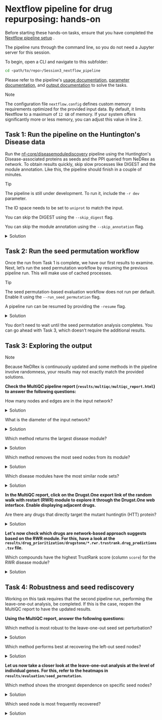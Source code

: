 # Nextflow pipeline for drug repurposing: hands-on

Before starting these hands-on tasks, ensure that you have completed the [Nextflow pipeline setup](../README.md/#nextflow-pipeline-setup)
.

The pipeline runs through the command line, so you do not need a Jupyter server for this session.

To begin, open a CLI and navigate to this subfolder:

```bash  
cd <path/to/repo>/Session3_nextflow_pipeline
```

Please refer to the pipeline's [usage documentation](https://nf-co.re/diseasemodulediscovery/dev/docs/usage/), [parameter documentation](https://nf-co.re/diseasemodulediscovery/dev/parameters/), and [output documentation](https://nf-co.re/diseasemodulediscovery/dev/docs/output/) to solve the tasks.

> [!NOTE]
> The configuration file `nextflow.config` defines custom memory requirements optimized for the provided input data. By default, it limits Nextflow to a maximum of `12 GB` of memory. If your system offers significantly more or less memory, you can adjust this value in line 2.

## Task 1: Run the pipeline on the Huntington's Disease data

Run the [nf-core/diseasemodulediscovery](https://nf-co.re/diseasemodulediscovery/dev/) pipeline using the Huntington's Disease-associated proteins as seeds and the PPI queried from NeDRex as network. To obtain results quickly, skip slow processes like DIGEST and the module annotation. Like this, the pipeline should finish in a couple of minutes.

> [!TIP]
> The pipeline is still under development. To run it, include the `-r dev` parameter.
> 
> The ID space needs to be set to  `uniprot` to match the input.
> 
> You can skip the DIGEST using the `--skip_digest` flag.
> 
> You can skip the module annotation using the `--skip_annotation` flag.


<details markdown="1">
<summary> Solution </summary>

```bash  
nextflow run nf-core/diseasemodulediscovery \
-r dev -profile docker \
--seeds ../data/NeDRex_api/seed_genes_huntingtons_disease.csv \
--network ../data/NeDRex_api/filtered_ppi_only_reviewed_proteins_solution.csv \
--id_space uniprot \
--skip_digest \
--skip_annotation \
--outdir results 
```

</details>

## Task 2: Run the seed permutation workflow
Once the run from Task 1 is complete, we have our first results to examine.
Next, let’s run the seed permutation workflow by resuming the previous pipeline run. This will make use of cached processes.

> [!TIP]
> The seed permutation-based evaluation workflow does not run per default. Enable it using the `--run_seed_permutation` flag.
>
> A pipeline run can be resumed by providing the `-resume` flag.


<details markdown="1">
<summary> Solution </summary>

```bash  
nextflow run nf-core/diseasemodulediscovery \
-r dev -profile docker \
--seeds ../data/NeDRex_api/seed_genes_huntingtons_disease.csv \
--network ../data/NeDRex_api/filtered_ppi_only_reviewed_proteins_solution.csv \
--id_space uniprot \
--skip_digest \
--skip_annotation \
--outdir results \
--run_seed_permutation \
-resume
```

</details>

You don’t need to wait until the seed permutation analysis completes. You can go ahead with Task 3, which doesn’t require the additional results.

## Task 3: Exploring the output

> [!NOTE]
> Because NeDRex is continuously updated and some methods in the pipeline involve randomness, your results may not exactly match the provided solutions.

**Check the MultiQC pipeline report (`results/multiqc/multiqc_report.html`) to answer the following questions:**

How many nodes and edges are in the input network?

<details markdown="1">
<summary> Solution </summary>

> This information can be found in the **Input/Network** section of the MultiQC report.
> The used input network has **~12.800 nodes** and **~95.900 edges**.
</details>

What is the diameter of the input network?

<details markdown="1">
<summary> Solution </summary>

> The input network diameter is **10** and can be found in the same section of the MultiQC report.
> The diameter represents the longest shortest path between any two nodes in the network.
> For a PPI network, a diameter of 10 is relatively large. Unfiltered, larger PPIs are typically much denser, with diameters around 6.

</details>

Which method returns the largest disease module?

<details markdown="1">
<summary> Solution </summary>

> This information can be found in the **General Statistics** section of the MultiQc report.
> The **1st Neighbors** approach produces by far the largest disease modules, both in terms of nodes and edges.
> This is due to the high density of PPI networks and the occurrence of high-degree hub nodes. 
> Consequently, 1st Neighbor modules may contain a very large number of nodes, so their specificity should be interpreted with caution.

</details>

Which method removes the most seed nodes from its module?

<details markdown="1">
<summary> Solution </summary>

> This information can be found in the **General Statistics** section of the MultiQc report as well.
> The number of included `Seeds` is lowest for **DOMINO**, as it often excludes seed nodes from its modules.
> This can be advantageous if the seed set is noisy, but undesirable when working with a high-confidence gene selection.

</details>

Which disease modules have the most similar node sets?

<details markdown="1">
<summary> Solution </summary>

> You can find the relevant results in the **Overlap** section of the MultiQC report, which visualizes overlaps between disease module node sets using heatmaps. 
> Several configurations are available: overlaps can be quantified either by the number of shared nodes or by the Jaccard index. In addition, overlaps are also computed after removing the seed nodes, as these are expected to be present in the modules by default.
> The strongest similarity (based on the Jaccard index) is observed between the modules derived with **RWR and ROBUST**.

</details>

**In the MultiQC report, click on the Drugst.One export link of the random walk with restart (RWR) module to explore it through the Drugst.One web interface. Enable displaying adjacent drugs.**

Are there any drugs that directly target the mutant huntingtin (HTT) protein?

<details markdown="1">
<summary> Solution </summary>

> Adjacent drugs can be displayed using `Drugs` button in the right scroll menu.
> Currently, there are **no drugs** that directly target HTT, which motivates the use of network medicine approaches to identify alternative candidates.
> While some drugs do target other seed nodes, many are associated with nodes added during module construction. These may represent promising new therapeutic targets.

</details>

**Let's now check which drugs are network-based approach suggests based on the RWR module. For this, have a look at the `results/drug_prioritization/drugstone/*.rwr.trustrank.drug_predictions.tsv` file.**

Which compounds have the highest TrustRank score (column `score`) for the RWR disease module?

<details markdown="1">
<summary> Solution </summary>

> Two compounds achieve the highest TrustRank score of 1: **Econazole and Miconazole**, both commonly used as antifungal agents. Their high ranking arises from the fact that they target the seed protein CNR1 (UniProt: P21554) as well as several additional nodes within the module.
> But does it really make sense to treat Huntington’s disease with antifungal drugs? At the very least, this is questionable. These are only algorithmic suggestions and must be carefully evaluated and prioritized by biomedical experts.

</details>

## Task 4: Robustness and seed rediscovery

Working on this task requires that the second pipeline run, performing the leave-one-out analysis, be completed.
If this is the case, reopen the MultiQC report to have the updated results.

**Using the MultiQC report, answer the following questions:**

Which method is most robust to the leave-one-out seed set perturbation? 

<details markdown="1">
<summary> Solution </summary>

> After reloading the MultiQC report from the second pipeline run, the **General Statistics** section should now display additional columns for the leave-one-out analysis.
> Overall, the methods appear to be fairly robust to the removal of individual nodes from the seed set, with the **1st Neighbors** approach showing the highest robustness.

</details>

Which method performs best at recovering the left-out seed nodes?

<details markdown="1">
<summary> Solution </summary>

> The **General Statistics** section includes two columns reporting seed rediscovery. This metric reflects the fraction of seed nodes a method was able to reinclude in its module. Since methods that generally add more nodes tend to perform better at this task, a normalized version is also shown, which adjusts for module size.
> Overall, **RWR** and **1st Neighbors** recover the largest number of seeds, but when module size is taken into account, **DOMINO** performs best.

</details>

**Let us now take a closer look at the leave-one-out analysis at the level of individual genes. For this, refer to the heatmaps in `results/evaluation/seed_permutation`.**

Which method shows the strongest dependence on specific seed nodes?

<details markdown="1">
<summary> Solution </summary>

> The answer to this question can be found in the **robustness heatmap**.
> **DIAMOnD** is generally robust to the removal of most seeds, but it shows a strong dependence on a few specific ones, indicated by small Jaccard indices.

</details>

Which seed node is most frequently recovered?

<details markdown="1">
<summary> Solution </summary>

> The answer to this question can be found in the **seed rediscovery heatmap**.
> The most frequently recovered seed node is MAOB (UniProt: **P27338**).
> Overall, most methods struggle to recover most of the seed nodes.

</details>
